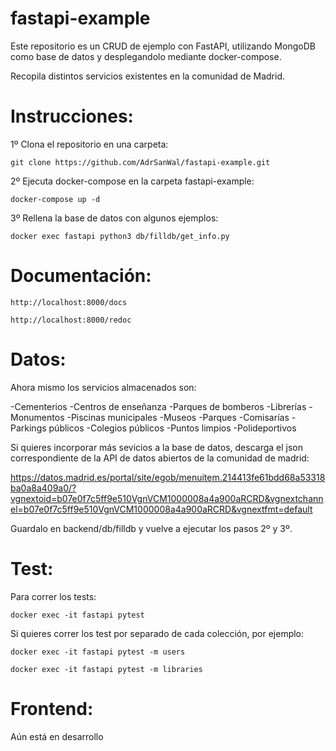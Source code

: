 # fastapi-example

Este repositorio es un CRUD de ejemplo con FastAPI, utilizando MongoDB como
base de datos y desplegandolo mediante docker-compose.

Recopila distintos servicios existentes en la comunidad de Madrid.

Instrucciones:
=

1º Clona el repositorio en una carpeta:

    git clone https://github.com/AdrSanWal/fastapi-example.git


2º Ejecuta docker-compose en la carpeta fastapi-example:

    docker-compose up -d

3º Rellena la base de datos con algunos ejemplos:

    docker exec fastapi python3 db/filldb/get_info.py

Documentación:
=

    http://localhost:8000/docs

    http://localhost:8000/redoc

Datos:
=

Ahora mismo los servicios almacenados son:

  -Cementerios
  -Centros de enseñanza
  -Parques de bomberos
  -Librerías
  -Monumentos
  -Piscinas municipales
  -Museos
  -Parques
  -Comisarías
  -Parkings públicos
  -Colegios públicos
  -Puntos limpios
  -Polideportivos

  Si quieres incorporar más sevicios a la base de datos, descarga el json
  correspondiente de la API de datos abiertos de la comunidad de madrid:

  https://datos.madrid.es/portal/site/egob/menuitem.214413fe61bdd68a53318ba0a8a409a0/?vgnextoid=b07e0f7c5ff9e510VgnVCM1000008a4a900aRCRD&vgnextchannel=b07e0f7c5ff9e510VgnVCM1000008a4a900aRCRD&vgnextfmt=default

  Guardalo en backend/db/filldb y vuelve a ejecutar los pasos 2º y 3º.

Test:
=

Para correr los tests:

    docker exec -it fastapi pytest

Si quieres correr los test por separado de cada colección, por ejemplo:

    docker exec -it fastapi pytest -m users

    docker exec -it fastapi pytest -m libraries

Frontend:
=

Aún está en desarrollo
